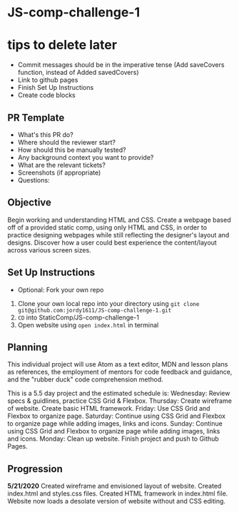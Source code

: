 # JS-comp-challenge-1

# tips to delete later
* Commit messages should be in the imperative tense (Add saveCovers function, instead of Added savedCovers)
* Link to github pages
* Finish Set Up Instructions
* Create code blocks
## PR Template
* What's this PR do?
* Where should the reviewer start?
* How should this be manually tested?
* Any background context you want to provide?
* What are the relevant tickets?
* Screenshots (if appropriate)
* Questions:


## Objective
Begin working and understanding HTML and CSS. Create a webpage based off of a provided static comp, using only HTML and CSS, in order to practice designing webpages while still reflecting the designer's layout and designs. Discover how a user could best experience the content/layout across various screen sizes.

## Set Up Instructions
* Optional: Fork your own repo
1. Clone your own local repo into your directory using `git clone git@github.com:jordy1611/JS-comp-challenge-1.git`
2. `CD` into StaticComp/JS-comp-challenge-1
3. Open website using `open index.html` in terminal

## Planning
This individual project will use Atom as a text editor, MDN and lesson plans as references, the employment of mentors for code feedback and guidance, and the "rubber duck" code comprehension method.

This is a 5.5 day project and the estimated schedule is:
Wednesday: Review specs & guidlines, practice CSS Grid & Flexbox.
Thursday: Create wireframe of website. Create basic HTML framework.
Friday: Use CSS Grid and Flexbox to organize page.
Saturday: Continue using CSS Grid and Flexbox to organize page while adding images, links and icons.
Sunday: Continue using CSS Grid and Flexbox to organize page while adding images, links and icons.
Monday: Clean up website. Finish project and push to Github Pages.

## Progression
**5/21/2020**
Created wireframe and envisioned layout of website. Created index.html and styles.css files. Created HTML framework in index.html file. Website now loads a desolate version of website without and CSS editing.
